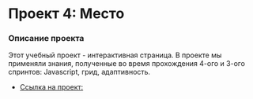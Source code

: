 # Проект 4: Место

### Описание проекта

Этот учебный проект - интерактивная страница. В проекте мы применяли знания, полученные во время прохождения 4-ого и 3-ого спринтов: Javascript, грид, адаптивность.

* [Ссылка на проект:](https://www.figma.com/file/StZjf8HnoeLdiXS7dYrLAh/JavaScript.-Sprint-4)

